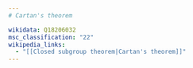 ```yaml
---
# Cartan's theorem

wikidata: Q18206032
msc_classification: "22"
wikipedia_links:
  - "[[Closed subgroup theorem|Cartan's theorem]]"
---
```

